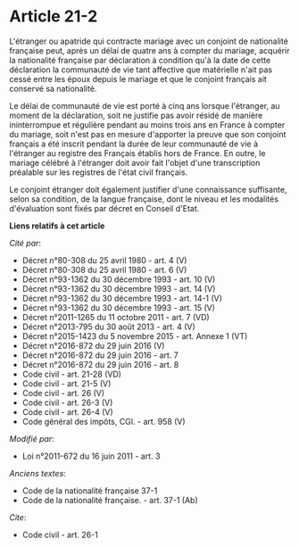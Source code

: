 # Article 21-2

L'étranger ou apatride qui contracte mariage avec un conjoint de nationalité française peut, après un délai de quatre ans à
compter du mariage, acquérir la nationalité française par déclaration à condition qu'à la date de cette déclaration la
communauté de vie tant affective que matérielle n'ait pas cessé entre les époux depuis le mariage et que le conjoint français
ait conservé sa nationalité. 

Le délai de communauté de vie est porté à cinq ans lorsque l'étranger, au moment de la déclaration, soit ne justifie pas
avoir résidé de manière ininterrompue et régulière pendant au moins trois ans en France à compter du mariage, soit n'est pas
en mesure d'apporter la preuve que son conjoint français a été inscrit pendant la durée de leur communauté de vie à
l'étranger au registre des Français établis hors de France. En outre, le mariage célébré à l'étranger doit avoir fait l'objet
d'une transcription préalable sur les registres de l'état civil français. 

Le conjoint étranger doit également justifier d'une connaissance suffisante, selon sa condition, de la langue française, dont
le niveau et les modalités d'évaluation sont fixés par décret en Conseil d'Etat.

**Liens relatifs à cet article**

_Cité par_:

  - Décret n°80-308 du 25 avril 1980 - art. 4 (V)
  - Décret n°80-308 du 25 avril 1980 - art. 6 (V)
  - Décret n°93-1362 du 30 décembre 1993 - art. 10 (V)
  - Décret n°93-1362 du 30 décembre 1993 - art. 14 (V)
  - Décret n°93-1362 du 30 décembre 1993 - art. 14-1 (V)
  - Décret n°93-1362 du 30 décembre 1993 - art. 15 (V)
  - Décret n°2011-1265 du 11 octobre 2011 - art. 7 (VD)
  - Décret n°2013-795 du 30 août 2013 - art. 4 (V)
  - Décret n°2015-1423 du 5 novembre 2015 - art. Annexe 1 (VT)
  - Décret n°2016-872 du 29 juin 2016 (V)
  - Décret n°2016-872 du 29 juin 2016 - art. 7
  - Décret n°2016-872 du 29 juin 2016 - art. 8
  - Code civil - art. 21-28 (VD)
  - Code civil - art. 21-5 (V)
  - Code civil - art. 26 (V)
  - Code civil - art. 26-3 (V)
  - Code civil - art. 26-4 (V)
  - Code général des impôts, CGI. - art. 958 (V)

_Modifié par_:

  - Loi n°2011-672 du 16 juin 2011 - art. 3

_Anciens textes_:

  - Code de la nationalité française 37-1
  - Code de la nationalité française. - art. 37-1 (Ab)

_Cite_:

  - Code civil - art. 26-1
